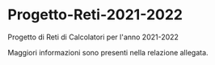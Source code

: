 # Progetto-Reti-2021-2022
Progetto di Reti di Calcolatori per l'anno 2021-2022 


Maggiori informazioni sono presenti nella relazione allegata. 
